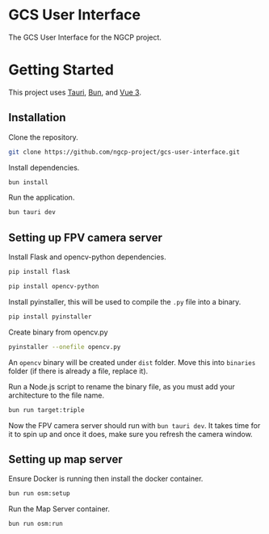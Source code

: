 # GCS User Interface

The GCS User Interface for the NGCP project.

# Getting Started

This project uses [Tauri](https://tauri.app/), [Bun](https://bun.sh/), and [Vue 3](https://vuejs.org/).

## Installation

Clone the repository.

```bash
git clone https://github.com/ngcp-project/gcs-user-interface.git
```

Install dependencies.

```bash
bun install
```

Run the application.

```bash
bun tauri dev
```

## Setting up FPV camera server
  
Install Flask and opencv-python dependencies.
  
```bash
pip install flask
```
```bash
pip install opencv-python
```
</details>

Install pyinstaller, this will be used to compile the `.py` file into a binary.

```bash
pip install pyinstaller
```

Create binary from opencv.py

```bash
pyinstaller --onefile opencv.py
```

An `opencv` binary will be created under `dist` folder. Move this into `binaries` folder (if there is already a file, replace it).

Run a Node.js script to rename the binary file, as you must add your architecture to the file name.

```bash
bun run target:triple
```

Now the FPV camera server should run with `bun tauri dev`. It takes time for it to spin up and once it does, make sure you refresh the camera window.
## Setting up map server
Ensure Docker is running then install the docker container.  

```bash
bun run osm:setup
```
 
Run the Map Server container.  

```bash
bun run osm:run
```
</details>
